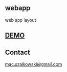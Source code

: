 ## webapp

web app layout

## **[DEMO]**

## Contact

mac.szalkowski@gmail.com

[DEMO]: <https://htmlpreview.github.io/?https://github.com/Szalkowski/webapp/blob/master/index.html#>
